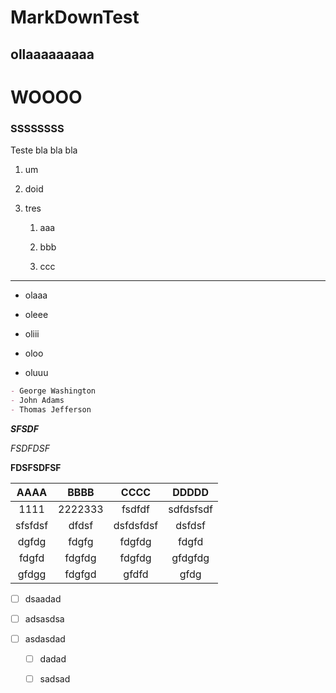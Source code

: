 # MarkDownTest

## ollaaaaaaaaa

# WOOOO

### SSSSSSSS

Teste bla bla bla

1. um

2. doid

3. tres
   
   1. aaa
   
   2. bbb
   
   3. ccc

---

- olaaa

- oleee

- oliii

- oloo

- oluuu

```markdown
- George Washington
- John Adams
- Thomas Jefferson
```

***SFSDF***

*FSDFDSF*

**FDSFSDFSF**

| AAAA    | BBBB    | CCCC      | DDDDD     |
|:-------:|:-------:|:---------:|:---------:|
| 1111    | 2222333 | fsdfdf    | sdfdsfsdf |
| sfsfdsf | dfdsf   | dsfdsfdsf | dsfdsf    |
| dgfdg   | fdgfg   | fdgfdg    | fdgfd     |
| fdgfd   | fdgfdg  | fdgfdg    | gfdgfdg   |
| gfdgg   | fdgfgd  | gfdfd     | gfdg      |

- [ ] dsaadad

- [ ] adsasdsa

- [ ] asdasdad
  
  - [ ] dadad
  
  - [ ] sadsad